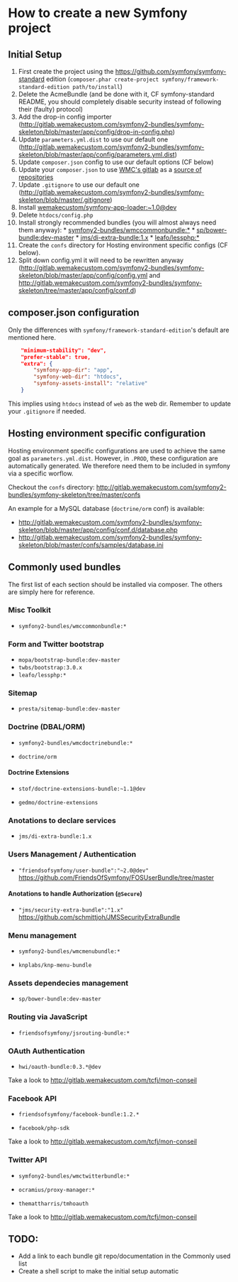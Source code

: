 # How to create a new Symfony project

## Initial Setup

  1. First create the project using the
     https://github.com/symfony/symfony-standard edition (`composer.phar
     create-project symfony/framework-standard-edition path/to/install`)
  2. Delete the AcmeBundle (and be done with it, CF symfony-standard README, you should completely disable security instead of following their (faulty) protocol)
  3. Add the drop-in config importer (http://gitlab.wemakecustom.com/symfony2-bundles/symfony-skeleton/blob/master/app/config/drop-in-config.php)
  4. Update `parameters.yml.dist` to use our default one (http://gitlab.wemakecustom.com/symfony2-bundles/symfony-skeleton/blob/master/app/config/parameters.yml.dist)
  5. Update `composer.json` config to use our default options (CF below)
  6. Update your `composer.json` to use [WMC's gitlab](http://gitlab-composer.stage.wemakecustom.com/)
     as a [source of repositories](https://github.com/wemakecustom/gitlab-composer)
  7. Update `.gitignore` to use our default one  (http://gitlab.wemakecustom.com/symfony2-bundles/symfony-skeleton/blob/master/.gitignore)
  8. Install [wemakecustom/symfony-app-loader:~1.0@dev](https://github.com/wemakecustom/symfony-app-loader)
  9. Delete `htdocs/config.php`
  10. Install strongly recommended bundles (you will almost always need them anyway):
     * [symfony2-bundles/wmccommonbundle:*](http://gitlab.wemakecustom.com/symfony2-bundles/wmccommonbundle)
     * [sp/bower-bundle:dev-master](https://github.com/Spea/SpBowerBundle)
     * [jms/di-extra-bundle:1.x](https://github.com/schmittjoh/JMSDiExtraBundle)
     * [leafo/lessphp:*](https://github.com/leafo/lessphp)
  11. Create the `confs` directory for Hosting environment specific configs (CF below).
  12. Split down config.yml it will need to be rewritten anyway (http://gitlab.wemakecustom.com/symfony2-bundles/symfony-skeleton/blob/master/app/config/config.yml and http://gitlab.wemakecustom.com/symfony2-bundles/symfony-skeleton/tree/master/app/config/conf.d)

## composer.json configuration

Only the differences with `symfony/framework-standard-edition`'s default are
mentioned here.

```json
    "minimum-stability": "dev",
    "prefer-stable": true,
    "extra": {
        "symfony-app-dir": "app",
        "symfony-web-dir": "htdocs",
        "symfony-assets-install": "relative"
    }
```

This implies using `htdocs` instead of `web` as the web dir. Remember to update
your `.gitignore` if needed.

## Hosting environment specific configuration

Hosting environment specific configurations are used to achieve the same goal as
`parameters.yml.dist`. However, in `.PROD`, these configuration are
automatically generated. We therefore need them to be included in symfony via a
specific worflow.

Checkout the `confs` directory: http://gitlab.wemakecustom.com/symfony2-bundles/symfony-skeleton/tree/master/confs

An example for a MySQL database (`doctrine/orm` conf) is available:

  * http://gitlab.wemakecustom.com/symfony2-bundles/symfony-skeleton/blob/master/app/config/conf.d/database.php
  * http://gitlab.wemakecustom.com/symfony2-bundles/symfony-skeleton/blob/master/confs/samples/database.ini

## Commonly used bundles

The first list of each section should be installed via composer. The others are
simply here for reference.

### Misc Toolkit

  * `symfony2-bundles/wmccommonbundle:*`

### Form and Twitter bootstrap

  * `mopa/bootstrap-bundle:dev-master`
  * `twbs/bootstrap:3.0.x`
  * `leafo/lessphp:*`

### Sitemap

  * `presta/sitemap-bundle:dev-master`

### Doctrine (DBAL/ORM)

  * `symfony2-bundles/wmcdoctrinebundle:*`

  * `doctrine/orm`

#### Doctrine Extensions

  * `stof/doctrine-extensions-bundle:~1.1@dev`

  * `gedmo/doctrine-extensions`

### Anotations to declare services

  * `jms/di-extra-bundle:1.x`

### Users Management / Authentication

  * `"friendsofsymfony/user-bundle":"~2.0@dev"` https://github.com/FriendsOfSymfony/FOSUserBundle/tree/master

#### Anotations to handle Authorization (`@Secure`)

  * `"jms/security-extra-bundle":"1.x"` https://github.com/schmittjoh/JMSSecurityExtraBundle

### Menu management

  * `symfony2-bundles/wmcmenubundle:*`

  * `knplabs/knp-menu-bundle`

### Assets dependecies management

  * `sp/bower-bundle:dev-master`

### Routing via JavaScript

  * `friendsofsymfony/jsrouting-bundle:*`

### OAuth Authentication

  * `hwi/oauth-bundle:0.3.*@dev`

Take a look to http://gitlab.wemakecustom.com/tcfj/mon-conseil

### Facebook API

  * `friendsofsymfony/facebook-bundle:1.2.*`

  * `facebook/php-sdk`

Take a look to http://gitlab.wemakecustom.com/tcfj/mon-conseil

### Twitter API

  * `symfony2-bundles/wmctwitterbundle:*`
  * `ocramius/proxy-manager:*`

  * `themattharris/tmhoauth`

Take a look to http://gitlab.wemakecustom.com/tcfj/mon-conseil

## TODO:

  * Add a link to each bundle git repo/documentation in the Commonly used list
  * Create a shell script to make the initial setup automatic